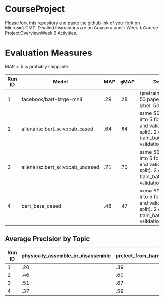 # CourseProject

Please fork this repository and paste the github link of your fork on Microsoft CMT. Detailed instructions are on Coursera under Week 1: Course Project Overview/Week 9 Activities.

# Evaluation Measures

MAP > .5 is probably shippable.

| Run ID | Model                            | MAP   | gMAP  | Description                                                                                                                           |
| ------ | -------------------------------- | ----- | ------| ------------------------------------------------------------------------------------------------------------------------------------- |
| 1      | facebook/bart-large-mnli         | .29   | .28   | (pretrained zero-shot) 50 papers from each label. 500 total.                                                                          |
| 2      | allenai/scibert_scivocab_cased   | .64   | .64   | same 500 papers. split into 5 folds for training and validation (80/20 split). 2 epochs, train_batch_size=8, validation_batch_size=4  |
| 3      | allenai/scibert_scivocab_uncased | .71   | .70   | same 500 papers. split into 5 folds for training and validation (80/20 split). 2 epochs, train_batch_size=8, validation_batch_size=4  |
| 4      | bert_base_cased                  | .48   | .47   | same 500 papers. split into 5 folds for training and validation (80/20 split). 2 epochs, train_batch_size=8, validation_batch_size=4  |

## Average Precision by Topic

| Run ID | physically_assemble_or_disassemble | protect_from_harm | sense_send_or_process_information | chemically_modify_or_change_energy_state | maintain_structural_integrity | attach | move | process_resources | sustain_ecological_community | change_size_or_color |
| ------ | ---------------------------------- | ----------------- | --------------------------------- | ---------------------------------------- | ----------------------------- | ------ | ---- | ----------------- | ---------------------------- | -------------------- |
| 1      | .20                                | .39               | .22                               | .24                                      | .29                           | .46    | .34  | .33               | .29                          | .19                  |
| 2      | .46                                | .60               | .78                               | .54                                      | .65                           | .65    | .71  | .71               | .70                          | .65                  |
| 3      | .51                                | .67               | .84                               | .69                                      | .73                           | .75    | .76  | .70               | .72                          | .69                  |
| 4      | .37                                | .59               | .68                               | .33                                      | .50                           | .32    | .54  | .57               | .50                          | .42                  |
